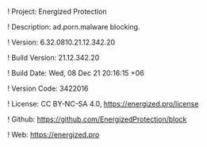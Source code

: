 ! Project: Energized Protection

! Description: ad.porn.malware blocking.

! Version: 6.32.0810.21.12.342.20

! Build Version: 21.12.342.20

! Build Date: Wed, 08 Dec 21 20:16:15 +06

! Version Code: 3422016

! License: CC BY-NC-SA 4.0, https://energized.pro/license

! Github: https://github.com/EnergizedProtection/block

! Web: https://energized.pro
